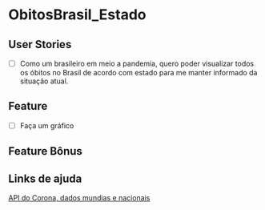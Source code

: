 # ObitosBrasil_Estado

## User Stories
-   [ ] Como um brasileiro em meio a pandemia, quero poder visualizar todos os óbitos no Brasil de acordo com estado para me manter informado da situação atual.

## Feature
-   [ ] Faça um gráfico

## Feature Bônus

## Links de ajuda
[API do Corona, dados mundias e nacionais](https://github.com/devarthurribeiro/covid19-brazil-api)

